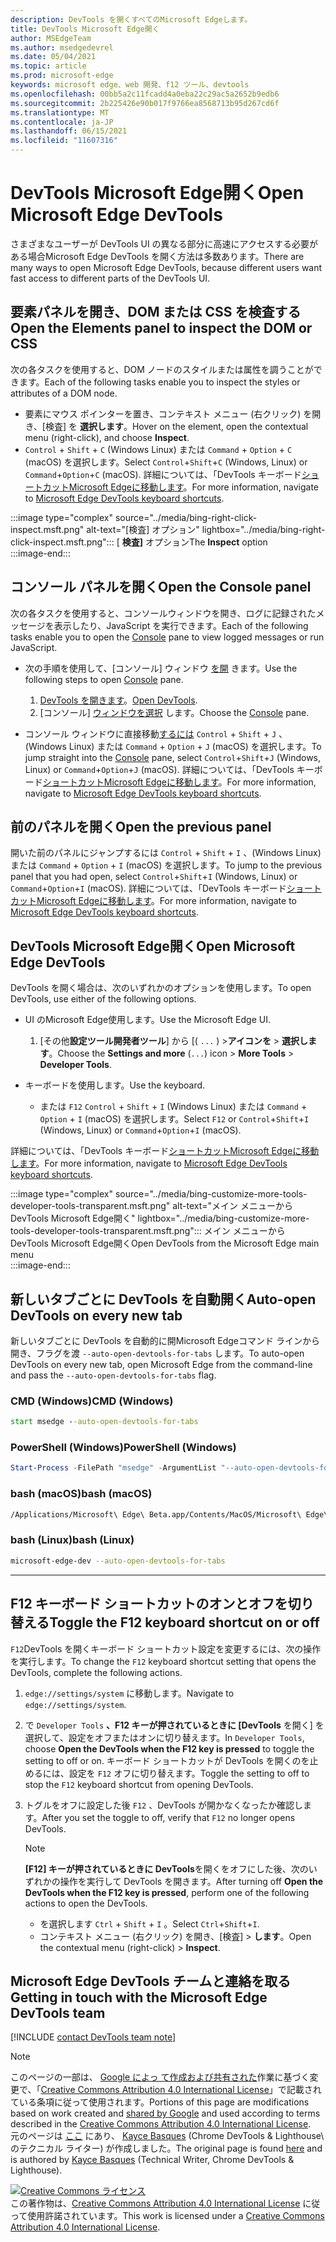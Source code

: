 ```yaml
---
description: DevTools を開くすべてのMicrosoft Edgeします。
title: DevTools Microsoft Edge開く
author: MSEdgeTeam
ms.author: msedgedevrel
ms.date: 05/04/2021
ms.topic: article
ms.prod: microsoft-edge
keywords: microsoft edge、web 開発、f12 ツール、devtools
ms.openlocfilehash: 00bb5a2c11fcadd4a0eba22c29ac5a2652b9edb6
ms.sourcegitcommit: 2b225426e90b017f9766ea8568713b95d267cd6f
ms.translationtype: MT
ms.contentlocale: ja-JP
ms.lasthandoff: 06/15/2021
ms.locfileid: "11607316"
---
```

<!-- Copyright Kayce Basques 

   Licensed under the Apache License, Version 2.0 (the "License");
   you may not use this file except in compliance with the License.
   You may obtain a copy of the License at

       https://www.apache.org/licenses/LICENSE-2.0

   Unless required by applicable law or agreed to in writing, software
   distributed under the License is distributed on an "AS IS" BASIS,
   WITHOUT WARRANTIES OR CONDITIONS OF ANY KIND, either express or implied.
   See the License for the specific language governing permissions and
   limitations under the License. -->
# <a name="open-microsoft-edge-devtools"></a><span data-ttu-id="b6a9d-104">DevTools Microsoft Edge開く</span><span class="sxs-lookup"><span data-stu-id="b6a9d-104">Open Microsoft Edge DevTools</span></span>  

<span data-ttu-id="b6a9d-105">さまざまなユーザーが DevTools UI の異なる部分に高速にアクセスする必要がある場合Microsoft Edge DevTools を開く方法は多数あります。</span><span class="sxs-lookup"><span data-stu-id="b6a9d-105">There are many ways to open Microsoft Edge DevTools, because different users want fast access to different parts of the DevTools UI.</span></span>  

## <a name="open-the-elements-panel-to-inspect-the-dom-or-css"></a><span data-ttu-id="b6a9d-106">要素パネルを開き、DOM または CSS を検査する</span><span class="sxs-lookup"><span data-stu-id="b6a9d-106">Open the Elements panel to inspect the DOM or CSS</span></span>  

<span data-ttu-id="b6a9d-107">次の各タスクを使用すると、DOM ノードのスタイルまたは属性を調うことができます。</span><span class="sxs-lookup"><span data-stu-id="b6a9d-107">Each of the following tasks enable you to inspect the styles or attributes of a DOM node.</span></span>

*   <span data-ttu-id="b6a9d-108">要素にマウス ポインターを置き、コンテキスト メニュー \(右クリック\) を開き、[検査] を **選択します**。</span><span class="sxs-lookup"><span data-stu-id="b6a9d-108">Hover on the element, open the contextual menu \(right-click\), and choose **Inspect**.</span></span>  
*   <span data-ttu-id="b6a9d-109">`Control` + `Shift` + `C` \(Windows Linux\) または `Command` + `Option` + `C` \(macOS\) を選択します。</span><span class="sxs-lookup"><span data-stu-id="b6a9d-109">Select `Control`+`Shift`+`C` \(Windows, Linux\) or `Command`+`Option`+`C` \(macOS\).</span></span>  <span data-ttu-id="b6a9d-110">詳細については、「DevTools キーボード[ショートカットMicrosoft Edgeに移動します][DevtoolsShortcutsIndex]。</span><span class="sxs-lookup"><span data-stu-id="b6a9d-110">For more information, navigate to [Microsoft Edge DevTools keyboard shortcuts][DevtoolsShortcutsIndex].</span></span>  

:::image type="complex" source="../media/bing-right-click-inspect.msft.png" alt-text="[検査] オプション" lightbox="../media/bing-right-click-inspect.msft.png":::
   <span data-ttu-id="b6a9d-112">[ **検査]** オプション</span><span class="sxs-lookup"><span data-stu-id="b6a9d-112">The **Inspect** option</span></span>  
:::image-end:::  

<!--Navigate to [Get Started With Viewing And Changing CSS][GetStartedCSS].  -->  

## <a name="open-the-console-panel"></a><span data-ttu-id="b6a9d-113">コンソール パネルを開く</span><span class="sxs-lookup"><span data-stu-id="b6a9d-113">Open the Console panel</span></span>  

<span data-ttu-id="b6a9d-114">次の各タスクを使用すると、コンソール[][DevtoolsConsoleIndex]ウィンドウを開き、ログに記録されたメッセージを表示したり、JavaScript を実行できます。</span><span class="sxs-lookup"><span data-stu-id="b6a9d-114">Each of the following tasks enable you to open the [Console][DevtoolsConsoleIndex] pane to view logged messages or run JavaScript.</span></span>  

*   <span data-ttu-id="b6a9d-115">次の手順を使用して、[コンソール] ウィンドウ [を開][DevtoolsConsoleIndex] きます。</span><span class="sxs-lookup"><span data-stu-id="b6a9d-115">Use the following steps to open [Console][DevtoolsConsoleIndex] pane.</span></span>  
    
    1.  <span data-ttu-id="b6a9d-116">[DevTools を開きます](#open-microsoft-edge-devtools)。</span><span class="sxs-lookup"><span data-stu-id="b6a9d-116">[Open DevTools](#open-microsoft-edge-devtools).</span></span>  
    1.  <span data-ttu-id="b6a9d-117">[コンソール] [ウィンドウを選択][DevtoolsConsoleIndex] します。</span><span class="sxs-lookup"><span data-stu-id="b6a9d-117">Choose the [Console][DevtoolsConsoleIndex] pane.</span></span>  

*   <span data-ttu-id="b6a9d-118">コンソール ウィンドウに直接移動[するには][DevtoolsConsoleIndex] `Control` + `Shift` + `J` 、\(Windows Linux\) または `Command` + `Option` + `J` \(macOS\) を選択します。</span><span class="sxs-lookup"><span data-stu-id="b6a9d-118">To jump straight into the [Console][DevtoolsConsoleIndex] pane, select `Control`+`Shift`+`J` \(Windows, Linux\) or `Command`+`Option`+`J` \(macOS\).</span></span>  <span data-ttu-id="b6a9d-119">詳細については、「DevTools キーボード[ショートカットMicrosoft Edgeに移動します][DevtoolsShortcutsIndex]。</span><span class="sxs-lookup"><span data-stu-id="b6a9d-119">For more information, navigate to [Microsoft Edge DevTools keyboard shortcuts][DevtoolsShortcutsIndex].</span></span>  

<!--Navigate to [Get Started With The Console][ConsoleGetStarted].  -->

## <a name="open-the-previous-panel"></a><span data-ttu-id="b6a9d-120">前のパネルを開く</span><span class="sxs-lookup"><span data-stu-id="b6a9d-120">Open the previous panel</span></span>  

<span data-ttu-id="b6a9d-121">開いた前のパネルにジャンプするには `Control` + `Shift` + `I` 、\(Windows Linux\) または `Command` + `Option` + `I` \(macOS\) を選択します。</span><span class="sxs-lookup"><span data-stu-id="b6a9d-121">To jump to the previous panel that you had open, select `Control`+`Shift`+`I` \(Windows, Linux\) or `Command`+`Option`+`I` \(macOS\).</span></span>  <span data-ttu-id="b6a9d-122">詳細については、「DevTools キーボード[ショートカットMicrosoft Edgeに移動します][DevtoolsShortcutsIndex]。</span><span class="sxs-lookup"><span data-stu-id="b6a9d-122">For more information, navigate to [Microsoft Edge DevTools keyboard shortcuts][DevtoolsShortcutsIndex].</span></span>  

## <a name="open-microsoft-edge-devtools"></a><span data-ttu-id="b6a9d-123">DevTools Microsoft Edge開く</span><span class="sxs-lookup"><span data-stu-id="b6a9d-123">Open Microsoft Edge DevTools</span></span>  

<span data-ttu-id="b6a9d-124">DevTools を開く場合は、次のいずれかのオプションを使用します。</span><span class="sxs-lookup"><span data-stu-id="b6a9d-124">To open DevTools, use either of the following options.</span></span>  

*   <span data-ttu-id="b6a9d-125">UI のMicrosoft Edge使用します。</span><span class="sxs-lookup"><span data-stu-id="b6a9d-125">Use the Microsoft Edge UI.</span></span>  
    
    1.  <span data-ttu-id="b6a9d-126">[その他**設定ツール開発者ツール**] から [\( `...` \) >**アイコンを**  >   **選択します**。</span><span class="sxs-lookup"><span data-stu-id="b6a9d-126">Choose the **Settings and more** \(`...`\) icon >  **More Tools** >  **Developer Tools**.</span></span>  
    
*   <span data-ttu-id="b6a9d-127">キーボードを使用します。</span><span class="sxs-lookup"><span data-stu-id="b6a9d-127">Use the keyboard.</span></span>  
    *   <span data-ttu-id="b6a9d-128">または `F12` `Control` + `Shift` + `I` \(Windows Linux\) または `Command` + `Option` + `I` \(macOS\) を選択します。</span><span class="sxs-lookup"><span data-stu-id="b6a9d-128">Select `F12` or `Control`+`Shift`+`I` \(Windows, Linux\) or `Command`+`Option`+`I` \(macOS\).</span></span>  

<span data-ttu-id="b6a9d-129">詳細については、「DevTools キーボード[ショートカットMicrosoft Edgeに移動します][DevtoolsShortcutsIndex]。</span><span class="sxs-lookup"><span data-stu-id="b6a9d-129">For more information, navigate to [Microsoft Edge DevTools keyboard shortcuts][DevtoolsShortcutsIndex].</span></span>  

:::image type="complex" source="../media/bing-customize-more-tools-developer-tools-transparent.msft.png" alt-text="メイン メニューから DevTools Microsoft Edge開く" lightbox="../media/bing-customize-more-tools-developer-tools-transparent.msft.png":::
   <span data-ttu-id="b6a9d-131">メイン メニューから DevTools Microsoft Edge開く</span><span class="sxs-lookup"><span data-stu-id="b6a9d-131">Open DevTools from the Microsoft Edge main menu</span></span>  
:::image-end:::  

## <a name="auto-open-devtools-on-every-new-tab"></a><span data-ttu-id="b6a9d-132">新しいタブごとに DevTools を自動開く</span><span class="sxs-lookup"><span data-stu-id="b6a9d-132">Auto-open DevTools on every new tab</span></span>  

<span data-ttu-id="b6a9d-133">新しいタブごとに DevTools を自動的に開Microsoft Edgeコマンド ラインから開き、フラグを渡 `--auto-open-devtools-for-tabs` します。</span><span class="sxs-lookup"><span data-stu-id="b6a9d-133">To auto-open DevTools on every new tab, open Microsoft Edge from the command-line and pass the `--auto-open-devtools-for-tabs` flag.</span></span>  

### [<a name="cmd-windows"></a><span data-ttu-id="b6a9d-134">CMD (Windows)</span><span class="sxs-lookup"><span data-stu-id="b6a9d-134">CMD (Windows)</span></span>](#tab/cmd-Windows/)  

<a id="auto-open-devtools-command-line"></a>  

```cmd
start msedge --auto-open-devtools-for-tabs
```  

### [<a name="powershell-windows"></a><span data-ttu-id="b6a9d-135">PowerShell (Windows)</span><span class="sxs-lookup"><span data-stu-id="b6a9d-135">PowerShell (Windows)</span></span>](#tab/powershell-Windows/)  

<a id="auto-open-devtools-command-line"></a>  

```powershell
Start-Process -FilePath "msedge" -ArgumentList "--auto-open-devtools-for-tabs"
```  

### [<a name="bash-macos"></a><span data-ttu-id="b6a9d-136">bash (macOS)</span><span class="sxs-lookup"><span data-stu-id="b6a9d-136">bash (macOS)</span></span>](#tab/bash-macos/)  

<a id="auto-open-devtools-command-line"></a>  

```bash
/Applications/Microsoft\ Edge\ Beta.app/Contents/MacOS/Microsoft\ Edge\ Beta --auto-open-devtools-for-tabs
```  

### [<a name="bash-linux"></a><span data-ttu-id="b6a9d-137">bash (Linux)</span><span class="sxs-lookup"><span data-stu-id="b6a9d-137">bash (Linux)</span></span>](#tab/bash-linux/)  

<a id="auto-open-devtools-command-line"></a>  

```bash
microsoft-edge-dev --auto-open-devtools-for-tabs
```  

* * *  

## <a name="toggle-the-f12-keyboard-shortcut-on-or-off"></a><span data-ttu-id="b6a9d-138">F12 キーボード ショートカットのオンとオフを切り替える</span><span class="sxs-lookup"><span data-stu-id="b6a9d-138">Toggle the F12 keyboard shortcut on or off</span></span>  

<span data-ttu-id="b6a9d-139">`F12`DevTools を開くキーボード ショートカット設定を変更するには、次の操作を実行します。</span><span class="sxs-lookup"><span data-stu-id="b6a9d-139">To change the `F12` keyboard shortcut setting that opens the DevTools, complete the following actions.</span></span>  

1.  <span data-ttu-id="b6a9d-140">`edge://settings/system` に移動します。</span><span class="sxs-lookup"><span data-stu-id="b6a9d-140">Navigate to `edge://settings/system`.</span></span>  
1.  <span data-ttu-id="b6a9d-141">で `Developer Tools` **、F12 キーが押されているときに [DevTools** を開く] を選択して、設定をオフまたはオンに切り替えます。</span><span class="sxs-lookup"><span data-stu-id="b6a9d-141">In `Developer Tools`, choose **Open the DevTools when the F12 key is pressed** to toggle the setting to off or on.</span></span>  <span data-ttu-id="b6a9d-142">キーボード ショートカットが DevTools を開くのを止めるには、設定を `F12` オフに切り替えます。</span><span class="sxs-lookup"><span data-stu-id="b6a9d-142">Toggle the setting to off to stop the `F12` keyboard shortcut from opening DevTools.</span></span>  
1.  <span data-ttu-id="b6a9d-143">トグルをオフに設定した後 `F12` 、DevTools が開かなくなったか確認します。</span><span class="sxs-lookup"><span data-stu-id="b6a9d-143">After you set the toggle to off, verify that `F12` no longer opens DevTools.</span></span>  
    
    > [!NOTE]
    > <span data-ttu-id="b6a9d-144">**[F12] キーが押されているときに DevTools**を開くをオフにした後、次のいずれかの操作を実行して DevTools を開きます。</span><span class="sxs-lookup"><span data-stu-id="b6a9d-144">After turning off **Open the DevTools when the F12 key is pressed**, perform one of the following actions to open the DevTools.</span></span>  
    > 
    > *   <span data-ttu-id="b6a9d-145">を選択します `Ctrl` + `Shift` + `I` 。</span><span class="sxs-lookup"><span data-stu-id="b6a9d-145">Select `Ctrl`+`Shift`+`I`.</span></span>  
    > *   <span data-ttu-id="b6a9d-146">コンテキスト メニュー \(右クリック\) を開き、[検査] > **します**。</span><span class="sxs-lookup"><span data-stu-id="b6a9d-146">Open the contextual menu \(right-click\) > **Inspect**.</span></span>  
    
## <a name="getting-in-touch-with-the-microsoft-edge-devtools-team"></a><span data-ttu-id="b6a9d-147">Microsoft Edge DevTools チームと連絡を取る</span><span class="sxs-lookup"><span data-stu-id="b6a9d-147">Getting in touch with the Microsoft Edge DevTools team</span></span>  

[!INCLUDE [contact DevTools team note](../includes/contact-devtools-team-note.md)]  

<!-- links -->  

[DevtoolsConsoleIndex]: ../console/index.md "コンソールの概要 | Microsoft Docs"  
[DevtoolsShortcutsIndex]: ../shortcuts/index.md "Microsoft EdgeDevTools キーボード ショートカット |Microsoft Docs"  

<!--[ConsoleGetStarted]: /microsoft-edge/devtools-guide-chromium/console/get-started ""  -->  
<!--[GetStartedCSS]: /microsoft-edge/devtools-guide-chromium/css "CSS"  -->

> [!NOTE]
> <span data-ttu-id="b6a9d-150">このページの一部は、 [Google によっ て作成および共有された][GoogleSitePolicies]作業に基づく変更で、「[Creative Commons Attribution 4.0 International License][CCA4IL]」で記載されている条項に従って使用されます。</span><span class="sxs-lookup"><span data-stu-id="b6a9d-150">Portions of this page are modifications based on work created and [shared by Google][GoogleSitePolicies] and used according to terms described in the [Creative Commons Attribution 4.0 International License][CCA4IL].</span></span>  
> <span data-ttu-id="b6a9d-151">元のページは [ここ](https://developers.google.com/web/tools/chrome-devtools/open) にあり、 [Kayce Basques][KayceBasques] \(Chrome DevTools \& Lighthouse\ のテクニカル ライター) が作成しました。</span><span class="sxs-lookup"><span data-stu-id="b6a9d-151">The original page is found [here](https://developers.google.com/web/tools/chrome-devtools/open) and is authored by [Kayce Basques][KayceBasques] \(Technical Writer, Chrome DevTools \& Lighthouse\).</span></span>  

[![Creative Commons ライセンス][CCby4Image]][CCA4IL]  
<span data-ttu-id="b6a9d-153">この著作物は、[Creative Commons Attribution 4.0 International License][CCA4IL] に従って使用許諾されています。</span><span class="sxs-lookup"><span data-stu-id="b6a9d-153">This work is licensed under a [Creative Commons Attribution 4.0 International License][CCA4IL].</span></span>  

[CCA4IL]: https://creativecommons.org/licenses/by/4.0  
[CCby4Image]: https://i.creativecommons.org/l/by/4.0/88x31.png  
[GoogleSitePolicies]: https://developers.google.com/terms/site-policies  
[KayceBasques]: https://developers.google.com/web/resources/contributors#kayce-basques  
